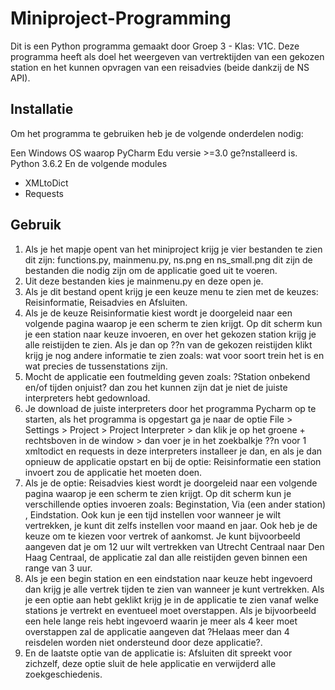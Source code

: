 # Miniproject-Programming
Dit is een Python programma gemaakt door Groep 3 - Klas: V1C. Deze programma heeft als doel het weergeven van
vertrektijden van een gekozen station en het kunnen opvragen van een reisadvies (beide dankzij de NS API).

## Installatie
Om het programma te gebruiken heb je de volgende onderdelen nodig:

Een Windows OS waarop PyCharm Edu versie >=3.0 ge?nstalleerd is.
Python 3.6.2
En de volgende modules
- XMLtoDict
- Requests

## Gebruik

1.	Als je het mapje opent van het miniproject krijg je vier bestanden te zien dit zijn: functions.py, mainmenu.py, ns.png en ns_small.png dit zijn de bestanden die nodig zijn om de applicatie goed uit te voeren.
2.	Uit deze bestanden kies je mainmenu.py en deze open je.
3.	Als je dit bestand opent krijg je een keuze menu te zien met de keuzes: Reisinformatie, Reisadvies en Afsluiten.
4.	Als je de keuze Reisinformatie kiest wordt je doorgeleid naar een volgende pagina waarop je een scherm te zien krijgt. Op dit scherm kun je een station naar keuze invoeren, en over het gekozen station krijg je alle reistijden te zien. Als je dan op ??n van de gekozen reistijden klikt krijg je nog andere informatie te zien zoals: wat voor soort trein het is en wat precies de tussenstations zijn.
5.	Mocht de applicatie een foutmelding geven zoals: ?Station onbekend en/of tijden onjuist? dan zou het kunnen zijn dat je niet de juiste interpreters hebt gedownload.
6.	Je download de juiste interpreters door het programma Pycharm op te starten, als het programma is opgestart ga je naar de optie File > Settings > Project > Project Interpreter > dan klik je op het groene + rechtsboven in de window > dan voer je in het zoekbalkje ??n voor 1 xmltodict en requests in deze interpreters installeer je dan, en als je dan opnieuw de applicatie opstart en bij de optie: Reisinformatie een station invoert zou de applicatie het moeten doen.
7.	Als je de optie: Reisadvies kiest wordt je doorgeleid naar een volgende pagina waarop je een scherm te zien krijgt. Op dit scherm kun je verschillende opties invoeren zoals: Beginstation, Via (een ander station) , Eindstation. Ook kun je een tijd instellen voor wanneer je wilt vertrekken, je kunt dit zelfs instellen voor maand en jaar. Ook heb je de keuze om te kiezen  voor vertrek of aankomst. Je kunt bijvoorbeeld aangeven dat je om 12 uur wilt vertrekken van Utrecht Centraal naar Den Haag Centraal, de applicatie zal dan alle reistijden geven binnen een range van 3 uur.
8.	Als je een begin station en een eindstation naar keuze hebt ingevoerd dan krijg je alle vertrek tijden te zien van wanneer je kunt vertrekken. Als je een optie aan hebt geklikt krijg je in de applicatie te zien vanaf welke stations je vertrekt en eventueel moet overstappen. Als je bijvoorbeeld een hele lange reis hebt ingevoerd waarin je meer als 4 keer moet overstappen zal de applicatie aangeven dat ?Helaas meer dan 4 reisdelen worden niet ondersteund door deze applicatie?.
9.	En de laatste optie van de applicatie is: Afsluiten dit spreekt voor zichzelf, deze optie sluit de hele applicatie en verwijderd alle zoekgeschiedenis.


